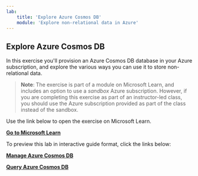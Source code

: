 ```yaml
---
lab:
    title: 'Explore Azure Cosmos DB'
    module: 'Explore non-relational data in Azure'
---
```

## Explore Azure Cosmos DB

In this exercise you'll provision an Azure Cosmos DB database in your Azure subscription, and explore the various ways you can use it to store non-relational data.

> **Note**: The exercise is part of a module on Microsoft Learn, and includes an option to use a *sandbox* Azure subscription. However, if you are completing this exercise as part of an instructor-led class, you should use the Azure subscription provided as part of the class instead of the sandbox.

Use the link below to open the exercise on Microsoft Learn.

**[Go to Microsoft Learn](https://docs.microsoft.com/learn/modules/explore-non-relational-data-stores-azure/4-exercise-explore-cosmos-db#create-a-cosmos-db-account)**

To preview this lab in interactive guide format, click the links below:

**[Manage Azure Cosmos DB](https://mslearn.cloudguides.com/en-us/guides/DP-900%20Exam%20Guide%20-%20Azure%20Data%20Fundamentals%20Exercise%204)**

**[Query Azure Cosmos DB](https://mslearn.cloudguides.com/en-us/guides/DP-900%20Exam%20Guide%20-%20Azure%20Data%20Fundamentals%20Exercise%205)**
